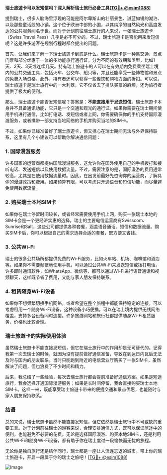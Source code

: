 **瑞士旅遊卡可以发短信吗？深入解析瑞士旅行必备工具[[TG💪+ @esim1088](https://t.me/s/esim1088)]**

提到瑞士，很多人脑海里浮现的可能是阿尔卑斯山的壮丽景色、湛蓝如镜的湖泊、以及那些童话般的小镇。这个位于欧洲中部的小国，以其纯净的自然风光和高度发达的公共服务闻名于世。而对于计划前往瑞士旅行的人来说，一张瑞士旅遊卡（Swiss Travel Pass）几乎是必不可少的。不过，瑞士旅遊卡是否能用来发短信呢？这是许多游客在规划行程时都会提出的问题。

首先，让我们来了解一下瑞士旅遊卡到底是什么。瑞士旅遊卡是一种集交通、景点门票和部分优惠于一体的多功能旅行通行证，分为不同的有效期和类型，比如1天、2天、3天或连续几天。持有瑞士旅遊卡的人可以在有效期内免费乘坐瑞士境内的公共交通工具，包括火车、公交车、船只等，并且还能享受一些博物馆和景点的免费入场资格。此外，持有者还可以获得一些餐饮和购物方面的折扣。可以说，瑞士旅遊卡是瑞士旅行中的一大利器，它不仅省去了排队买票的麻烦，还为旅行者提供了极大的便利。

那么，瑞士旅遊卡能否发短信呢？答案是：**不能直接用于发送短信**。瑞士旅遊卡本身并不具备通讯功能，它只是一个交通和观光的通行证。如果你需要在瑞士期间使用手机进行通信，比如打电话、发短信或者上网，你需要确保你的手机支持国际漫游服务，或者携带一部支持当地网络的手机并购买当地的SIM卡。

不过，如果你已经准备好了瑞士旅遊卡，但又担心在瑞士期间无法与外界保持联系，这里有几个小建议可以帮助你解决通信问题：

### 1. 国际漫游服务
许多国家的运营商都提供国际漫游服务，这允许你在国外使用自己的手机拨打和接听电话、发送短信以及使用数据流量。不过，需要注意的是，国际漫游的费用通常较高，尤其是在使用数据流量时。因此，在出发前最好先咨询你的运营商，了解具体的漫游政策和费用。如果预算有限，可以考虑只开通语音和短信功能，而尽量避免使用数据流量。

### 2. 购买瑞士本地SIM卡
如果你在瑞士停留时间较长，或者经常需要使用手机上网，购买一张瑞士本地的SIM卡会是一个更经济实惠的选择。瑞士的主要电信运营商有Swisscom、Sunrise和Salt，这些公司都提供各种套餐，涵盖语音通话、短信和数据流量。购买SIM卡后，你可以根据自己的需求选择合适的套餐，既方便又省钱。

### 3. 公共Wi-Fi
瑞士的很多公共场所都提供免费的Wi-Fi服务，比如火车站、机场、咖啡馆和酒店等。如果你不需要频繁地使用手机，可以通过公共Wi-Fi来发送短信或拨打电话。许多即时通讯软件，如WhatsApp、微信等，都可以通过Wi-Fi进行语音通话和视频聊天，这样既节省了费用，又能与家人朋友保持联系。

### 4. 租赁随身Wi-Fi设备
如果你不想频繁切换手机网络，或者希望在整个旅程中都能保持稳定的连接，可以考虑租用一个随身Wi-Fi设备。这种设备小巧便携，可以在瑞士境内提供无线网络覆盖，支持多台设备同时连接。许多旅游网站和旅行社都提供随身Wi-Fi租赁服务，价格也比较合理。

### 瑞士旅遊卡的实际使用体验

虽然瑞士旅遊卡不能直接发短信，但它在瑞士旅行中的作用却是无可替代的。记得我第一次去瑞士的时候，就因为没有提前做好通信准备，导致在到达日内瓦后无法及时与国内的朋友联系。当时只能跑到附近的电信营业厅购买了一张SIM卡，虽然解决了问题，但也浪费了不少时间和精力。

后来，我总结了一些经验，每次去瑞士旅行都会提前准备好通信方案。如果是短途旅行，我会选择开通国际漫游服务；如果是长时间停留，我会直接购买瑞士本地SIM卡。这样一来，既能享受瑞士旅遊卡带来的便捷交通和景点优惠，也能随时与家人朋友保持联系。

### 结语

总的来说，瑞士旅遊卡虽然不能直接发短信，但它依然是瑞士旅行中不可或缺的重要工具。对于计划前往瑞士的游客来说，合理安排通信方式，既可以保证旅途中的便利，也能避免不必要的花费。无论是选择国际漫游、购买本地SIM卡，还是利用公共Wi-Fi和随身Wi-Fi设备，都有助于你在瑞士度过一段愉快而无忧的旅程。

无论你是独自旅行还是结伴同行，瑞士都是一座让人流连忘返的城市。带上你的瑞士旅遊卡，开启一段属于你的瑞士之旅吧！[[TG💪+ @esim1088](https://t.me/s/esim1088)]

![Image](https://i.postimg.cc/4NQfJmqS/Snipaste-2025-05-13-00-14-12.png)